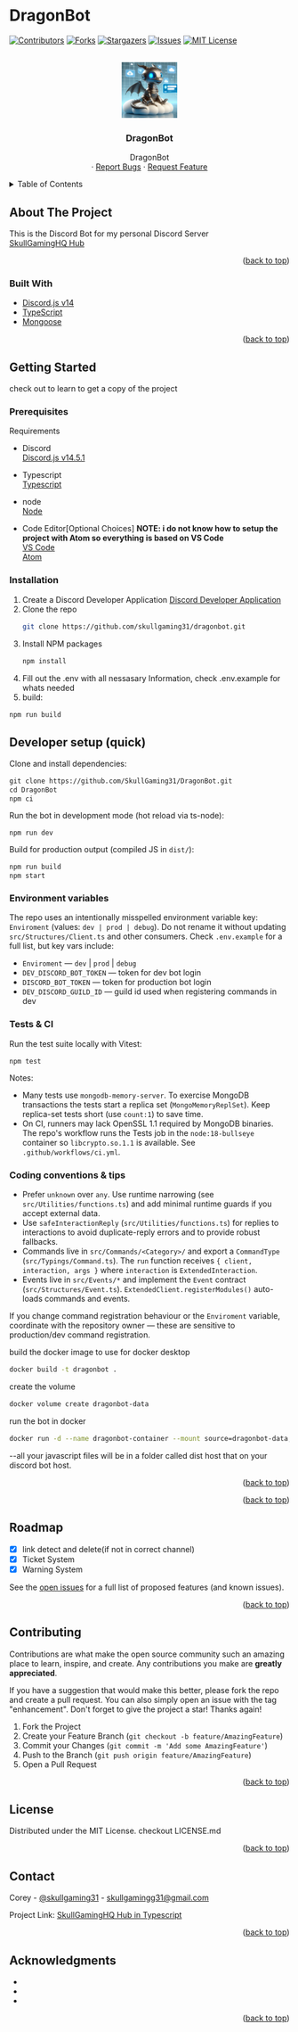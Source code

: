 # DragonBot

<div id="top"></div>
<!-- PROJECT SHIELDS -->
<!--
*** I'm using markdown "reference style" links for readability.
*** Reference links are enclosed in brackets [ ] instead of parentheses ( ).
*** See the bottom of this document for the declaration of the reference variables
*** for contributors-url, forks-url, etc. This is an optional, concise syntax you may use.
*** https://www.markdownguide.org/basic-syntax/#reference-style-links
-->

<!--
https://discord.com/api/oauth2/authorize?client_id=899692688637558857&permissions=1505319185654&redirect_uri=https%3A%2F%2Fdiscord.events.stdlib.com%2Fdiscord%2Fauth%2F&response_type=code&scope=identify%20connections%20messages.read%20bot%20applications.commands%20guilds
Discord Bot Scopes
identify
bot
applications.commands
connections
messages.read
guilds
-->

<!-- https://discord.com/oauth2/authorize?client_id=930882181595807774&permissions=21226735791350&response_type=code&redirect_uri=http%3A%2F%2Flocalhost%3A3001%2Fapi%2Fv1%2Fauth%2Fdiscord%2Fredirect&scope=identify+guilds+applications.commands+bot+webhook.incoming+connections -->

[![Contributors][contributors-shield]][contributors-url]
[![Forks][forks-shield]][forks-url] [![Stargazers][stars-shield]][stars-url]
[![Issues][issues-shield]][issues-url]
[![MIT License][license-shield]][license-url]

<!-- PROJECT LOGO -->
<br />
<div align="center">
  <a href="https://github.com/skullgaming31/DragonBot">
    <img src="./assets/logo.png" alt="Project Logo" width="100" height="100">
  </a>

<h3 align="center">DragonBot</h3>

<p align="center">
    DragonBot<br>
    ·
    <a href="https://github.com/skullgaming31/DragonBot/issues">Report Bugs</a>
    ·
    <a href="https://github.com/skullgaming31/DragonBot/issues">Request Feature</a>
  </p>
</div>

<!-- TABLE OF CONTENTS -->
<details>
  <summary>Table of Contents</summary>
  <ol>
    <li>
      <a href="#about-the-project">About The Project</a>
      <ul>
        <li><a href="#built-with">Built With</a></li>
      </ul>
    </li>
    <li>
      <a href="#getting-started">Getting Started</a>
      <ul>
        <li><a href="#prerequisites">Prerequisites</a></li>
        <li><a href="#installation">Installation</a></li>
      </ul>
    </li>
    <!-- <li><a href="#usage">Usage</a></li> -->
    <li><a href="#roadmap">Roadmap</a></li>
    <li><a href="#contributing">Contributing</a></li>
    <li><a href="#license">License</a></li>
    <li><a href="#contact">Contact</a></li>
    <li><a href="#acknowledgments">Acknowledgments</a></li>
  </ol>
</details>

<!-- ABOUT THE PROJECT -->

## About The Project

<!-- [![Product Name Screen Shot][product-screenshot]](https://example.com) -->

This is the Discord Bot for my personal Discord Server<br />
[SkullGamingHQ Hub](https://discord.com/invite/6TGV75sDjW)

<p align="right">(<a href="#top">back to top</a>)</p>

### Built With

- [Discord.js v14](https://discord.js.org/)
- [TypeScript](https://www.typescriptlang.org/)
- [Mongoose](https://mongodb.com)

<p align="right">(<a href="#top">back to top</a>)</p>

<!-- GETTING STARTED -->

## Getting Started

check out <a href="#setup"></a> to learn to get a copy of the project

### Prerequisites

Requirements

- Discord<br /> [Discord.js v14.5.1](https://discord.js.org/)

- Typescript<br /> [Typescript](https://www.typescriptlang.org/)

- node<br /> [Node](https://nodejs.org)

- Code Editor[Optional Choices] <b>NOTE: i do not know how to setup the project
  with Atom so everything is based on VS Code</b><br />
  [VS Code](https://code.visualstudio.com)<br /> [Atom](https://atom.io)<br />

### Installation<a id="setup">

1. Create a Discord Developer Application
   [Discord Developer Application](https://discord.com/developers/applications)
2. Clone the repo
   ```sh
   git clone https://github.com/skullgaming31/dragonbot.git
   ```
3. Install NPM packages
   ```sh
   npm install
   ```
4. Fill out the .env with all nessasary Information, check .env.example for
   whats needed
5. build:

```sh
npm run build
```

## Developer setup (quick)

Clone and install dependencies:

```pwsh
git clone https://github.com/SkullGaming31/DragonBot.git
cd DragonBot
npm ci
```

Run the bot in development mode (hot reload via ts-node):

```pwsh
npm run dev
```

Build for production output (compiled JS in `dist/`):

```pwsh
npm run build
npm start
```

### Environment variables

The repo uses an intentionally misspelled environment variable key: `Enviroment` (values: `dev | prod | debug`). Do not rename it without updating `src/Structures/Client.ts` and other consumers. Check `.env.example` for a full list, but key vars include:

- `Enviroment` — `dev` | `prod` | `debug`
- `DEV_DISCORD_BOT_TOKEN` — token for dev bot login
- `DISCORD_BOT_TOKEN` — token for production bot login
- `DEV_DISCORD_GUILD_ID` — guild id used when registering commands in dev

### Tests & CI

Run the test suite locally with Vitest:

```pwsh
npm test
```

Notes:
- Many tests use `mongodb-memory-server`. To exercise MongoDB transactions the tests start a replica set (`MongoMemoryReplSet`). Keep replica-set tests short (use `count:1`) to save time.
- On CI, runners may lack OpenSSL 1.1 required by MongoDB binaries. The repo's workflow runs the Tests job in the `node:18-bullseye` container so `libcrypto.so.1.1` is available. See `.github/workflows/ci.yml`.

### Coding conventions & tips

- Prefer `unknown` over `any`. Use runtime narrowing (see `src/Utilities/functions.ts`) and add minimal runtime guards if you accept external data.
- Use `safeInteractionReply` (`src/Utilities/functions.ts`) for replies to interactions to avoid duplicate-reply errors and to provide robust fallbacks.
- Commands live in `src/Commands/<Category>/` and export a `CommandType` (`src/Typings/Command.ts`). The `run` function receives `{ client, interaction, args }` where `interaction` is `ExtendedInteraction`.
- Events live in `src/Events/*` and implement the `Event` contract (`src/Structures/Event.ts`). `ExtendedClient.registerModules()` auto-loads commands and events.

If you change command registration behaviour or the `Enviroment` variable, coordinate with the repository owner — these are sensitive to production/dev command registration.


build the docker image to use for docker desktop
```bash
docker build -t dragonbot .
```

create the volume
```sh
docker volume create dragonbot-data
```

run the bot in docker
```bash
docker run -d --name dragonbot-container --mount source=dragonbot-data,target=/app/data dragonbot:latest
```


--all your javascript files will be in a folder called dist host that on your
discord bot host.

<p align="right">(<a href="#top">back to top</a>)</p>

<!-- USAGE EXAMPLES -->
<!-- ## Usage -->

<p align="right">(<a href="#top">back to top</a>)</p>

<!-- ROADMAP -->

## Roadmap

- [x] link detect and delete(if not in correct channel)
- [x] Ticket System
- [x] Warning System

See the [open issues](https://github.com/skullgaming31/dragonbot/issues) for a
full list of proposed features (and known issues).

<p align="right">(<a href="#top">back to top</a>)</p>

<!-- CONTRIBUTING -->

## Contributing

Contributions are what make the open source community such an amazing place to
learn, inspire, and create. Any contributions you make are **greatly
appreciated**.

If you have a suggestion that would make this better, please fork the repo and
create a pull request. You can also simply open an issue with the tag
"enhancement". Don't forget to give the project a star! Thanks again!

1. Fork the Project
2. Create your Feature Branch (`git checkout -b feature/AmazingFeature`)
3. Commit your Changes (`git commit -m 'Add some AmazingFeature'`)
4. Push to the Branch (`git push origin feature/AmazingFeature`)
5. Open a Pull Request

<p align="right">(<a href="#top">back to top</a>)</p>

<!-- LICENSE -->

## License

Distributed under the MIT License. checkout LICENSE.md

<p align="right">(<a href="#top">back to top</a>)</p>

<!-- CONTACT -->

## Contact

Corey - [@skullgaming31](https://twitter.com/skullgaminghq) -
skullgamingg31@gmail.com

Project Link:
[SkullGamingHQ Hub in Typescript](https://github.com/skullgaming31/dragonbot)

<p align="right">(<a href="#top">back to top</a>)</p>

<!-- ACKNOWLEDGMENTS -->

## Acknowledgments

- []()
- []()
- []()

<p align="right">(<a href="#top">back to top</a>)</p>

<!-- MARKDOWN LINKS & IMAGES -->
<!-- https://www.markdownguide.org/basic-syntax/#reference-style-links -->

[contributors-shield]: https://img.shields.io/github/contributors/SkullGaming31/DragonBot.svg?style=for-the-badge
[contributors-url]: https://github.com/SkullGaming31/DragonBot/graphs/contributors
[forks-shield]: https://img.shields.io/github/forks/SkullGaming31/DragonBot.svg?style=for-the-badge
[forks-url]: https://github.com/SkullGaming31/DragonBot/network/members
[stars-shield]: https://img.shields.io/github/stars/SkullGaming31/DragonBot.svg?style=for-the-badge
[stars-url]: https://github.com/SkullGaming31/DragonBot/stargazers
[issues-shield]: https://img.shields.io/github/issues/SkullGaming31/DragonBot.svg?style=for-the-badge
[issues-url]: https://github.com/SkullGaming31/DragonBot/issues
[license-shield]: https://img.shields.io/github/license/SkullGaming31/DragonBot.svg?style=for-the-badge
[license-url]: https://github.com/SkullGaming31/DragonBot/blob/main/LICENSE
[product-screenshot]: images/screenshot.png
